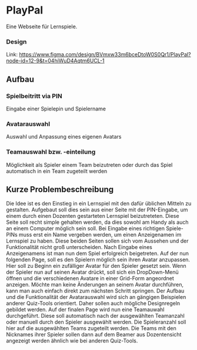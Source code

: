 # PlayPal
Eine Webseite für Lernspiele.
### Design
Link: https://www.figma.com/design/BVmxw33m6bceDtoW0S0Qr1/PlayPal?node-id=12-9&t=04hiWuD4Aqtm6UCL-1
## Aufbau
### Spielbeitritt via PIN
Eingabe einer Spielepin und Spielername
### Avatarauswahl
Auswahl und Anpassung eines eigenen Avatars
### Teamauswahl bzw. -einteilung
Möglichkeit als Spieler einem Team beizutreten oder durch das Spiel automatisch in ein Team zugeteilt werden

## Kurze Problembeschreibung
Die Idee ist es den Einstieg in ein Lernspiel mit den dafür üblichen Mitteln zu gestalten. 
Aufgebaut soll dies sein aus einer Seite mit der PIN-Eingabe, um einem durch einen Dozenten gestarteten 
Lernspiel beizutreteten. Diese Seite soll recht simple gehalten werden, da dies sowohl am Handy als auch
an einem Computer möglich sein soll. Bei Eingabe eines richtigen Spiele-PINs muss erst ein Name vergeben
werden, um einen Anzeigenamen im Lernspiel zu haben. Diese beiden Seiten sollen sich vom Aussehen und der
Funktionalität nicht groß unterscheiden. Nach Eingabe eines Anzeigenamens ist man nun dem Spiel erfolgreich
beigetreten. Auf der nun folgenden Page, soll es den Spielern möglich sein ihren Avatar anzupassen.
Hier soll zu Beginn ein zufälliger Avatar für den Spieler gesetzt sein. Wenn der Spieler nun auf seinen
Avatar drückt, soll sich ein DropDown-Menü öffnen und die verschiedenen Avatare in einer Grid-Form 
angeordnet anzeigen. Möchte man keine Änderungen an seinem Avatar durchführen, kann man auch einfach direkt 
zum nächsten Schritt springen. Der Aufbau und die Funktionalität der Avatarauswahl wird sich an gängigen 
Beispielen anderer Quiz-Tools orientiert. Daher sollen auch mögliche Designregeln gebildet werden. Auf der 
finalen Page wird nun eine Teamauwahl durchgeführt. Diese soll automatisch nach der ausgewählten Teamanzahl
oder manuell durch den Spieler ausgewählt werden. Die Spieleranzahl soll hier auf die ausgewählten Teams
zugeteilt werden. Die Teams mit den Nicknames ihrer Spieler sollen dann auf dem Beamer aus Dozentensicht
angezeigt werden ähnlich wie bei anderen Quiz-Tools. 
